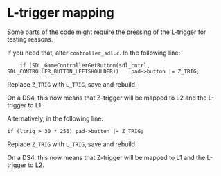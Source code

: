 # L-trigger mapping

Some parts of the code might require the pressing of the L-trigger for testing reasons. 

If you need that, alter `controller_sdl.c`.
In the following line:
```
    if (SDL_GameControllerGetButton(sdl_cntrl, SDL_CONTROLLER_BUTTON_LEFTSHOULDER))    pad->button |= Z_TRIG;
```
Replace `Z_TRIG` with `L_TRIG`, save and rebuild.

On a DS4, this now means that Z-trigger will be mapped to L2 and the L-trigger to L1.

Alternatively, in the following line:
```
if (ltrig > 30 * 256) pad->button |= Z_TRIG;
```
Replace `Z_TRIG` with `L_TRIG`, save and rebuild.

On a DS4, this now means that Z-trigger will be mapped to L1 and the L-trigger to L2.
